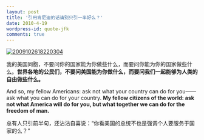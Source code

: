 ```yaml
---
layout: post
title: '引用肯尼迪的话请别只引一半好么？'
date: 2010-4-19
wordpress-id: quote-jfk
comments: true
---
```

<a title="2009102618220304" href="http://www.flickr.com/photos/42183992@N05/4534387684/"><img src="http://ac4.farm3.static.flickr.com/2759/4534387684_4d172ae0b0.jpg" border="0" alt="2009102618220304" /></a>

我的美国同胞，不要问你的国家能为你做些什么，而要问你能为你的国家做些什么。<strong>世界各地的公民们，不要问美国能为你做什么，而要问我们一起能够为人类的自由做些什么。</strong>

And so, my fellow Americans: ask not what your country can do for you——ask what you can do for your country. <strong>My fellow citizens of the world: ask not what America will do for you, but what together we can do for the freedom of man.</strong>

总有人只引前半句，还沾沾自喜说：“你看美国的总统不也是强调个人要服务于国家的么？”
